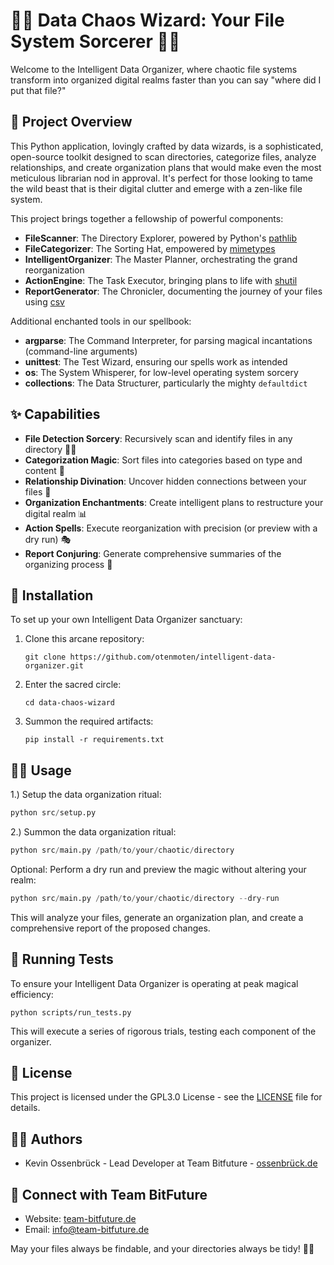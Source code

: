 # 🧙‍♂️ Data Chaos Wizard: Your File System Sorcerer 📂✨

Welcome to the Intelligent Data Organizer, where chaotic file systems transform into organized digital realms faster than you can say "where did I put that file?"

## 🌟 Project Overview

This Python application, lovingly crafted by data wizards, is a sophisticated, open-source toolkit designed to scan directories, categorize files, analyze relationships, and create organization plans that would make even the most meticulous librarian nod in approval. It's perfect for those looking to tame the wild beast that is their digital clutter and emerge with a zen-like file system.

This project brings together a fellowship of powerful components:

- **FileScanner**: The Directory Explorer, powered by Python's [pathlib](https://docs.python.org/3/library/pathlib.html)
- **FileCategorizer**: The Sorting Hat, empowered by [mimetypes](https://docs.python.org/3/library/mimetypes.html)
- **IntelligentOrganizer**: The Master Planner, orchestrating the grand reorganization
- **ActionEngine**: The Task Executor, bringing plans to life with [shutil](https://docs.python.org/3/library/shutil.html)
- **ReportGenerator**: The Chronicler, documenting the journey of your files using [csv](https://docs.python.org/3/library/csv.html)

Additional enchanted tools in our spellbook:

- **argparse**: The Command Interpreter, for parsing magical incantations (command-line arguments)
- **unittest**: The Test Wizard, ensuring our spells work as intended
- **os**: The System Whisperer, for low-level operating system sorcery
- **collections**: The Data Structurer, particularly the mighty `defaultdict`

## ✨ Capabilities

- **File Detection Sorcery**: Recursively scan and identify files in any directory 🕵️‍♂️
- **Categorization Magic**: Sort files into categories based on type and content 🎩
- **Relationship Divination**: Uncover hidden connections between your files 🔮
- **Organization Enchantments**: Create intelligent plans to restructure your digital realm 📊
- **Action Spells**: Execute reorganization with precision (or preview with a dry run) 🎭
- **Report Conjuring**: Generate comprehensive summaries of the organizing process 📜

## 🔮 Installation

To set up your own Intelligent Data Organizer sanctuary:

1. Clone this arcane repository:
   ```
   git clone https://github.com/otenmoten/intelligent-data-organizer.git
   ```
2. Enter the sacred circle:
   ```
   cd data-chaos-wizard
   ```
3. Summon the required artifacts:
   ```
   pip install -r requirements.txt
   ```

## 🧙‍♂️ Usage

1.) Setup the data organization ritual:

```python
python src/setup.py
```

2.) Summon the data organization ritual:

```python
python src/main.py /path/to/your/chaotic/directory
```

Optional: Perform a dry run and preview the magic without altering your realm:

```python
python src/main.py /path/to/your/chaotic/directory --dry-run
```

This will analyze your files, generate an organization plan, and create a comprehensive report of the proposed changes.

## 🧬 Running Tests

To ensure your Intelligent Data Organizer is operating at peak magical efficiency:

```
python scripts/run_tests.py
```

This will execute a series of rigorous trials, testing each component of the organizer.

## 📜 License

This project is licensed under the GPL3.0 License - see the [LICENSE](LICENSE) file for details.

## 🧙‍♂️ Authors
- Kevin Ossenbrück - Lead Developer at Team Bitfuture - [ossenbrück.de](https://ossenbrück.de)

## 🌟 Connect with Team BitFuture
- Website: [team-bitfuture.de](https://team-bitfuture.de)
- Email: [info@team-bitfuture.de](mailto:info@team-bitfuture.de)

May your files always be findable, and your directories always be tidy! 📂✨